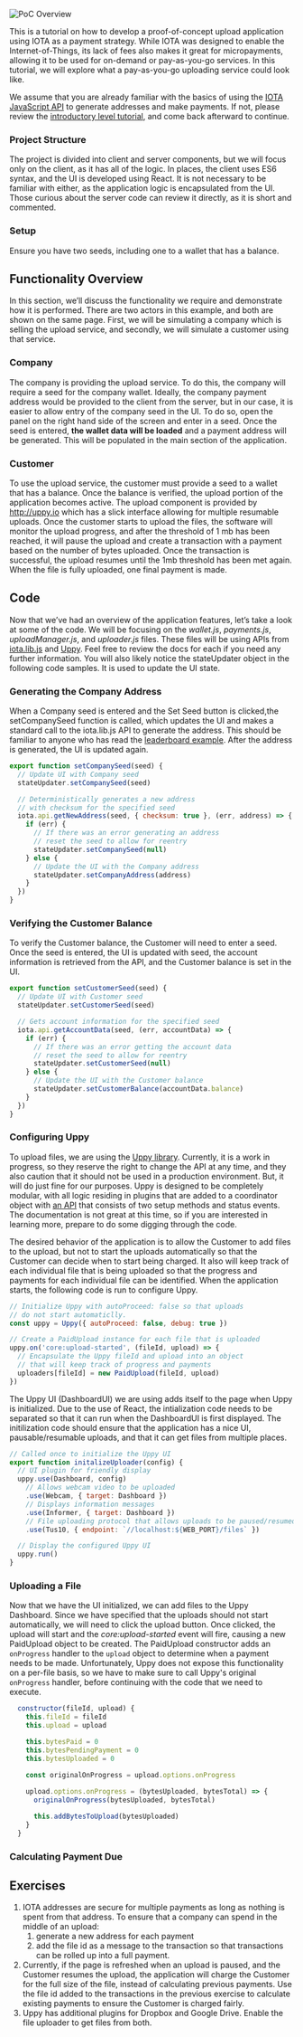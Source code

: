 ![PoC Overview](./images/poc-overview.png)

This is a tutorial on how to develop a proof-of-concept upload application using IOTA as a payment strategy. While IOTA was designed to enable the Internet-of-Things, its lack of fees also makes it great for micropayments, allowing it to be used for on-demand or pay-as-you-go services. In this tutorial, we will explore what a pay-as-you-go uploading service could look like.

We assume that you are already familiar with the basics of using the [IOTA JavaScript API](https://github.com/iotaledger/iota.lib.js) to generate addresses and make payments. If not, please review the [introductory level tutorial](https://learn.iota.org/tutorial/payments-and-messaging-leaderboard), and come back afterward to continue.

### Project Structure
The project is divided into client and server components, but we will focus only on the client, as it has all of the logic. In places, the client uses ES6 syntax, and the UI is developed using React. It is not necessary to be familiar with either, as the application logic is encapsulated from the UI. Those curious about the server code can review it directly, as it is short and commented.

### Setup
Ensure you have two seeds, including one to a wallet that has a balance.

## Functionality Overview
In this section, we’ll discuss the functionality we require and demonstrate how it is performed. There are two actors in this example, and both are shown on the same page. First, we will be simulating a company which is selling the upload service, and secondly, we will simulate a customer using that service.

### Company
The company is providing the upload service. To do this, the company will require a seed for the company wallet. Ideally, the company payment address would be provided to the client from the server, but in our case, it is easier to allow entry of the company seed in the UI. To do so, open the panel on the right hand side of the screen and enter in a seed.
Once the seed is entered, **the wallet data will be loaded** and a payment address will be generated. This will be populated in the main section of the application.

### Customer
To use the upload service, the customer must provide a seed to a wallet that has a balance. Once the balance is verified, the upload portion of the application becomes active. The upload component is provided by http://uppy.io which has a slick interface allowing for multiple resumable uploads. Once the customer starts to upload the files, the software will monitor the upload progress, and after the threshold of 1 mb has been reached, it will pause the upload and create a transaction with a payment based on the number of bytes uploaded. Once the transaction is successful, the upload resumes until the 1mb threshold has been met again. When the file is fully uploaded, one final payment is made. 

## Code
Now that we’ve had an overview of the application features, let’s take a look at some of the code. We will be focusing on the _wallet.js_, _payments.js_, _uploadManager.js_, and _uploader.js_ files. These files will be using APIs from [iota.lib.js](https://github.com/iotaledger/iota.lib.js) and [Uppy](https://github.com/transloadit/uppy). Feel free to review the docs for each if you need any further information. You will also likely notice the stateUpdater object in the following code samples. It is used to update the UI state.

### Generating the Company Address
When a Company seed is entered and the Set Seed button is clicked,the setCompanySeed function is called, which updates the UI and makes a standard call to the iota.lib.js API to generate the address. This should be familiar to anyone who has read the [leaderboard example](https://learn.iota.org/tutorial/payments-and-messaging-leaderboard). After the address is generated, the UI is updated again.

```javascript
export function setCompanySeed(seed) {
  // Update UI with Company seed
  stateUpdater.setCompanySeed(seed)

  // Deterministically generates a new address 
  // with checksum for the specified seed
  iota.api.getNewAddress(seed, { checksum: true }, (err, address) => {
    if (err) {
      // If there was an error generating an address
      // reset the seed to allow for reentry
      stateUpdater.setCompanySeed(null)
    } else {
      // Update the UI with the Company address
      stateUpdater.setCompanyAddress(address)
    }
  })
}
```

### Verifying the Customer Balance
To verify the Customer balance, the Customer will need to enter a seed. Once the seed is entered, the UI is updated with seed, the account information is retrieved from the API, and the Customer balance is set in the UI.

```javascript
export function setCustomerSeed(seed) {
  // Update UI with Customer seed
  stateUpdater.setCustomerSeed(seed)

  // Gets account information for the specified seed
  iota.api.getAccountData(seed, (err, accountData) => {
    if (err) {
      // If there was an error getting the account data
      // reset the seed to allow for reentry
      stateUpdater.setCustomerSeed(null)
    } else {
      // Update the UI with the Customer balance
      stateUpdater.setCustomerBalance(accountData.balance)
    }
  })
}
```

### Configuring Uppy
To upload files, we are using the [Uppy library](https://uppy.io/). Currently, it is a work in progress, so they reserve the right to change the API at any time, and they also caution that it should not be used in a production environment. But, it will do just fine for our purposes. Uppy is designed to be completely modular, with all logic residing in plugins that are added to a coordinator object with [an API](https://uppy.io/api/) that consists of two setup methods and status events. The documentation is not great at this time, so if you are interested in learning more, prepare to do some digging through the code.

The desired behavior of the application is to allow the Customer to add files to the upload, but not to start the uploads automatically so that the Customer can decide when to start being charged. It also will keep track of each individual file that is being uploaded so that the progress and payments for each individual file can be identified. When the application starts, the following code is run to configure Uppy.

```javascript
// Initialize Uppy with autoProceed: false so that uploads
// do not start automaticlly.
const uppy = Uppy({ autoProceed: false, debug: true })

// Create a PaidUpload instance for each file that is uploaded
uppy.on('core:upload-started', (fileId, upload) => {
  // Encapsulate the Uppy fileId and upload into an object
  // that will keep track of progress and payments
  uploaders[fileId] = new PaidUpload(fileId, upload)
})
```

The Uppy UI (DashboardUI) we are using adds itself to the page when Uppy is initialized. Due to the use of React, the intialization code needs to be separated so that it can run when the DashboardUI is first displayed. The initilization code should ensure that the application has a nice UI, pausable/resumable uploads, and that it can get files from multiple places.

```javascript
// Called once to initialize the Uppy UI
export function initalizeUploader(config) {
  // UI plugin for friendly display
  uppy.use(Dashboard, config)
    // Allows webcam video to be uploaded
    .use(Webcam, { target: Dashboard })
    // Displays information messages
    .use(Informer, { target: Dashboard })
    // File uploading protocol that allows uploads to be paused/resumed
    .use(Tus10, { endpoint: `//localhost:${WEB_PORT}/files` })

  // Display the configured Uppy UI
  uppy.run()
}
```

### Uploading a File
Now that we have the UI initialized, we can add files to the Uppy Dashboard. Since we have specified that the uploads should not start automatically, we will need to click the upload button. Once clicked, the upload will start and the _*core:upload-started*_ event will fire, causing a new PaidUpload object to be created. The PaidUpload constructor adds an `onProgress` handler to the `upload` object to determine when a payment needs to be made. Unfortunately, Uppy does not expose this functionality on a per-file basis, so we have to make sure to call Uppy's original `onProgress` handler, before continuing with the code that we need to execute.

```javascript
  constructor(fileId, upload) {
    this.fileId = fileId
    this.upload = upload

    this.bytesPaid = 0
    this.bytesPendingPayment = 0
    this.bytesUploaded = 0

    const originalOnProgress = upload.options.onProgress
    
    upload.options.onProgress = (bytesUploaded, bytesTotal) => {
      originalOnProgress(bytesUploaded, bytesTotal)

      this.addBytesToUpload(bytesUploaded)
    }
  }
```

### Calculating Payment Due


## Exercises
1.	IOTA addresses are secure for multiple payments as long as nothing is spent from that address. To ensure that a company can spend in the middle of an upload:
    1.	generate a new address for each payment
    1.	add the file id as a message to the transaction so that transactions can be rolled up into a full payment.
1.	Currently, if the page is refreshed when an upload is paused, and the Customer resumes the upload, the application will charge the Customer for the full size of the file, instead of calculating previous payments. Use the file id added to the transactions in the previous exercise to calculate existing payments to ensure the Customer is charged fairly.
1. Uppy has additional plugins for Dropbox and Google Drive. Enable the file uploader to get files from both.

